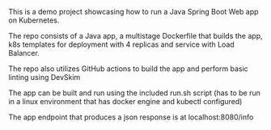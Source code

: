 This is a demo project showcasing how to run a Java Spring Boot Web app on Kubernetes.

The repo consists of a Java app, a multistage Dockerfile that builds the app, k8s templates for deployment with 4 replicas and service with Load Balancer.

The repo also utilizes GitHub actions to build the app and perform basic linting using DevSkim

The app can be built and run using the included run.sh script (has to be run in a linux environment that has docker engine and kubectl configured)

The app endpoint that produces a json response is at localhost:8080/info

